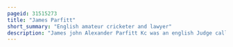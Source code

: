```yaml
---
pageid: 31515273
title: "James Parfitt"
short_summary: "English amateur cricketer and lawyer"
description: "James john Alexander Parfitt Kc was an english Judge called to the Bar in 1887 and served as a County Court Judge from 1918 until his Death eight Years later. He did not approve of verbal Counsel and often succinctly summarised their Arguments. He was known as a Compassionate but business-like Judge."
---
```

